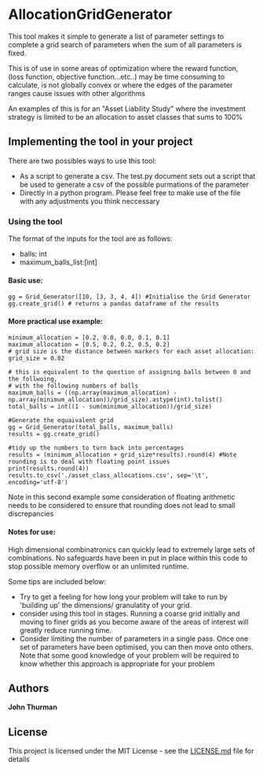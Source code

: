 # AllocationGridGenerator

This tool makes it simple to generate a list of parameter settings to complete a grid search of parameters when the sum of all parameters is fixed.

This is of use in some areas of optimization where the reward function, (loss function, objective function...etc..) may be time consuming to calculate, is not globally convex or where the edges of the parameter ranges cause issues with other algorithms

An examples of this is for an "Asset Liability Study" where the investment strategy is limited to be an allocation to asset classes that sums to 100%

## Implementing the tool in your project

There are two possibles ways to use this tool:
* As a script to generate a csv. The test.py document sets out a script that be used to generate a csv of the possible purmations of the parameter
* Directly in a python program. Please feel free to make use of the file with any adjustments you think neccessary

### Using the tool 

The format of the inputs for the tool are as follows:
* balls: int
* maximum_balls_list:[int]

#### Basic use:

    gg = Grid_Generator([10, [3, 3, 4, 4]) #Initialise the Grid Generator
    gg.create_grid() # returns a pandas dataframe of the results

#### More practical use example:
    
    minimum_allocation = [0.2, 0.0, 0.0, 0.1, 0.1]
    maximum_allocation = [0.5, 0.2, 0.2, 0.5, 0.2]
    # grid size is the distance between markers for each asset allocation:
    grid_size = 0.02

    # this is equivalent to the question of assigning balls between 0 and the follwoing,
    # with the following numbers of balls
    maximum_balls = ((np.array(maximum_allocation) - np.array(minimum_allocation))/grid_size).astype(int).tolist()
    total_balls = int((1 - sum(minimum_allocation))/grid_size)

    #Generate the equaivalent grid
    gg = Grid_Generator(total_balls, maximum_balls)
    results = gg.create_grid()

    #tidy up the numbers to turn back into percentages
    results = (minimum_allocation + grid_size*results).round(4) #Note rounding is to deal with floating point issues
    print(results.round(4))
    results.to_csv('./asset_class_allocations.csv', sep='\t', encoding='utf-8')

Note in this second example some consideration of floating arithmetic needs to be considered to ensure that rounding does not lead to small discrepancies

#### Notes for use:
High dimensional combinatronics can quickly lead to extremely large sets of combinations. No safeguards have been in put in place within this code to stop possible memory overflow or an unlimited runtime. 

Some tips are included below:
* Try to get a feeling for how long your problem will take to run by 'building up' the dimensions/ granulatity of your grid.
* consider using this tool in stages. Running a coarse grid initially and moving to finer grids as you become aware of the areas of interest will greatly reduce running time.
* Consider limiting the number of parameters in a single pass. Once one set of parameters have been optimised, you can then move onto others. Note that some good knowledge of your problem will be required to know whether this approach is appropriate for your problem

## Authors

**John Thurman** 

## License

This project is licensed under the MIT License - see the [LICENSE.md](https://github.com/JRThurman01/AllocationGridGenerator/blob/master/LICENSE) file for details
